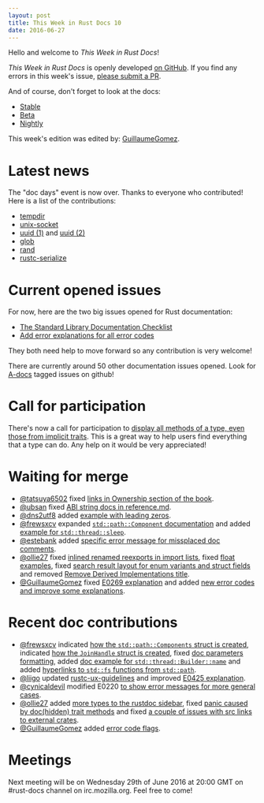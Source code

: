 ```yaml
---
layout: post
title: This Week in Rust Docs 10
date: 2016-06-27
---
```


Hello and welcome to *This Week in Rust Docs*!

*This Week in Rust Docs* is openly developed [on GitHub](https://github.com/GuillaumeGomez/this-week-in-rust-docs).
If you find any errors in this week's issue, [please submit a PR](https://github.com/GuillaumeGomez/this-week-in-rust-docs/pulls).

And of course, don't forget to look at the docs:

* [Stable](https://doc.rust-lang.org/)
* [Beta](http://doc.rust-lang.org/beta/)
* [Nightly](http://doc.rust-lang.org/nightly/)

This week's edition was edited by: [GuillaumeGomez](https://github.com/GuillaumeGomez).

# Latest news

The "doc days" event is now over. Thanks to everyone who contributed! Here is a list of the contributions:

* [tempdir](https://github.com/rust-lang-nursery/tempdir/pull/11)
* [unix-socket](https://github.com/rust-lang-nursery/unix-socket/pull/26)
* [uuid (1)](https://github.com/rust-lang-nursery/uuid/pull/65) and [uuid (2)](https://github.com/rust-lang-nursery/uuid/pull/64)
* [glob](https://github.com/rust-lang-nursery/glob/pull/53)
* [rand](https://github.com/rust-lang-nursery/rand/pull/106)
* [rustc-serialize](https://github.com/rust-lang-nursery/rustc-serialize/pull/153)

# Current opened issues

For now, here are the two big issues opened for Rust documentation:

* [The Standard Library Documentation Checklist](https://github.com/rust-lang/rust/issues/29329)
* [Add error explanations for all error codes](https://github.com/rust-lang/rust/issues/32777)

They both need help to move forward so any contribution is very welcome!

There are currently around 50 other documentation issues opened. Look for [A-docs](https://github.com/rust-lang/rust/issues?q=is%3Aopen+is%3Aissue+label%3AA-docs) tagged issues on github!

# Call for participation

There's now a call for participation to [display all methods of a type, even those from implicit traits](https://github.com/rust-lang/rust/issues/33772). This is a great way to help users find everything that a type can do. Any help on it would be very appreciated!

# Waiting for merge

* [@tatsuya6502](https://github.com/tatsuya6502) fixed [links in Ownership section of the book](https://github.com/rust-lang/rust/pull/34442).
* [@ubsan](https://github.com/ubsan) fixed [ABI string docs in reference.md](https://github.com/rust-lang/rust/pull/34461).
* [@dns2utf8](https://github.com/dns2utf8) added [example with leading zeros](https://github.com/rust-lang/rust/pull/34462).
* [@frewsxcv](https://github.com/frewsxcv) expanded [`std::path::Component` documentation](https://github.com/rust-lang/rust/pull/34475) and added [example for `std::thread::sleep`](https://github.com/rust-lang/rust/pull/34406).
* [@estebank](https://github.com/estebank) added [specific error message for missplaced doc comments](https://github.com/rust-lang/rust/pull/33922).
* [@ollie27](https://github.com/ollie27) fixed [inlined renamed reexports in import lists](https://github.com/rust-lang/rust/pull/34479), fixed [float examples](https://github.com/rust-lang/rust/pull/34415), fixed [search result layout for enum variants and struct fields](https://github.com/rust-lang/rust/pull/34477) and removed [Remove Derived Implementations title](https://github.com/rust-lang/rust/pull/34105).
* [@GuillaumeGomez](https://github.com/GuillaumeGomez) fixed [E0269 explanation](https://github.com/rust-lang/rust/pull/34471) and added [new error codes and improve some explanations](https://github.com/rust-lang/rust/pull/34467).

# Recent doc contributions

* [@frewsxcv](https://github.com/frewsxcv) indicated [how the `std::path::Components` struct is created](https://github.com/rust-lang/rust/pull/34469), indicated [how the `JoinHandle` struct is created](https://github.com/rust-lang/rust/pull/34438), fixed [doc parameters formatting](https://github.com/rust-lang/rust/pull/34410), added [doc example for `std::thread::Builder::name`](https://github.com/rust-lang/rust/pull/34465) and added [hyperlinks to `std::fs` functions from `std::path`](https://github.com/rust-lang/rust/pull/34468).
* [@liigo](https://github.com/liigo) updated [rustc-ux-guidelines](https://github.com/rust-lang/rust/pull/34378) and improved [E0425 explanation](https://github.com/rust-lang/rust/pull/34379).
* [@cynicaldevil](https://github.com/cynicaldevil) modified E0220 [to show error messages for more general cases](https://github.com/rust-lang/rust/pull/34364).
* [@ollie27](https://github.com/ollie27) added [more types to the rustdoc sidebar](https://github.com/rust-lang/rust/pull/34372), fixed [panic caused by doc(hidden) trait methods](https://github.com/rust-lang/rust/pull/34439) and fixed [a couple of issues with src links to external crates](https://github.com/rust-lang/rust/pull/34387).
* [@GuillaumeGomez](https://github.com/GuillaumeGomez) added [error code flags](https://github.com/rust-lang/rust/pull/34401).

# Meetings

Next meeting will be on Wednesday 29th of June 2016 at 20:00 GMT on #rust-docs channel on irc.mozilla.org. Feel free to come!
